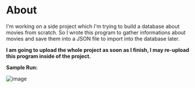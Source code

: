 # About
I'm working on a side project which I'm trying to build a database about movies from scratch.
So I wrote this program to gather informations about movies and save them into a JSON file to import into the database later.

**I am going to upload the whole project as soon as I finish, I may re-upload this program inside of the project.**

**Sample Run:**


![image](https://user-images.githubusercontent.com/68559468/202875888-e3b19819-2cf4-4f33-b14f-40ff25c1421c.png)
